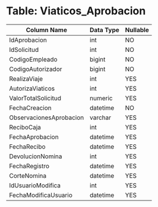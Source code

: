 # Table: Viaticos_Aprobacion

| Column Name | Data Type | Nullable |
|-------------|-----------|----------|
| IdAprobacion | int | NO |
| IdSolicitud | int | NO |
| CodigoEmpleado | bigint | NO |
| CodigoAutorizador | bigint | NO |
| RealizaViaje | int | YES |
| AutorizaViaticos | int | YES |
| ValorTotalSolicitud | numeric | YES |
| FechaCreacion | datetime | NO |
| ObservacionesAprobacion | varchar | YES |
| ReciboCaja | int | YES |
| FechaAprobacion | datetime | YES |
| FechaRecibo | datetime | YES |
| DevolucionNomina | int | YES |
| FechaRegistro | datetime | YES |
| CorteNomina | datetime | YES |
| IdUsuarioModifica | int | YES |
| FechaModificaUsuario | datetime | YES |
